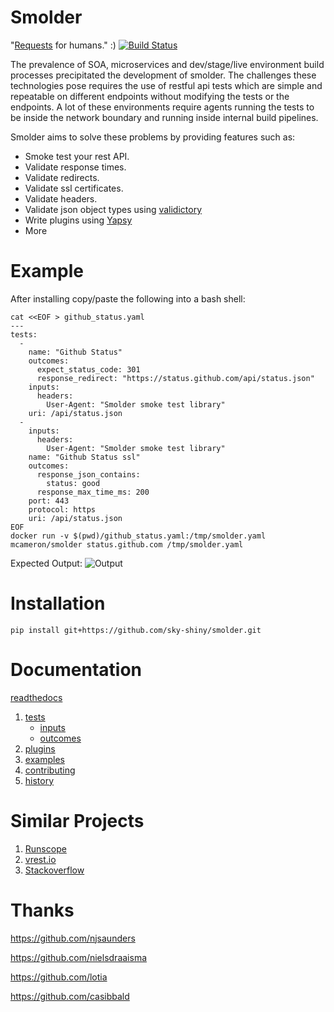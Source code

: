 Smolder
=======

"[Requests](https://github.com/kennethreitz/requests) for humans."  :)
[![Build Status](https://travis-ci.org/sky-shiny/smolder.svg?branch=master)](https://travis-ci.org/sky-shiny/smolder)

The prevalence of SOA, microservices and dev/stage/live environment build processes precipitated the development of smolder.
The challenges these technologies pose requires the use of restful api tests which are simple and repeatable on
different endpoints without modifying the tests or the endpoints.  A lot of these environments require agents running the
tests to be inside the network boundary and running inside internal build pipelines.

Smolder aims to solve these problems by providing features such as:

- Smoke test your rest API.
- Validate response times.
- Validate redirects.
- Validate ssl certificates.
- Validate headers.
- Validate json object types using [validictory](https://github.com/jamesturk/validictory)
- Write plugins using [Yapsy](https://github.com/tibonihoo/yapsy)
- More

Example
=======

After installing copy/paste the following into a bash shell:
```
cat <<EOF > github_status.yaml
---
tests:
  -
    name: "Github Status"
    outcomes:
      expect_status_code: 301
      response_redirect: "https://status.github.com/api/status.json"
    inputs:
      headers:
        User-Agent: "Smolder smoke test library"
    uri: /api/status.json
  -
    inputs:
      headers:
        User-Agent: "Smolder smoke test library"
    name: "Github Status ssl"
    outcomes:
      response_json_contains:
        status: good
      response_max_time_ms: 200
    port: 443
    protocol: https
    uri: /api/status.json
EOF
docker run -v $(pwd)/github_status.yaml:/tmp/smolder.yaml mcameron/smolder status.github.com /tmp/smolder.yaml
```

Expected Output:
![Output](https://raw.githubusercontent.com/sky-shiny/smolder/master/docs/output.png)

Installation
============

```
pip install git+https://github.com/sky-shiny/smolder.git
```

Documentation
=============

[readthedocs](http://smolder.readthedocs.org/en/latest/)

1. [tests](docs/tests.md)
    - [inputs](docs/inputs.md)
    - [outcomes](docs/outcomes.md)
2. [plugins](docs/plugins.md)
3. [examples](docs/examples.md)
4. [contributing](docs/contributing.md)
5. [history](./HISTORY)

Similar Projects
================

1. [Runscope](https://www.runscope.com/)
2. [vrest.io](http://vrest.io)
3. [Stackoverflow](http://stackoverflow.com/questions/12135309/automated-testing-for-rest-api)

Thanks
======

https://github.com/njsaunders

https://github.com/nielsdraaisma

https://github.com/lotia

https://github.com/casibbald
